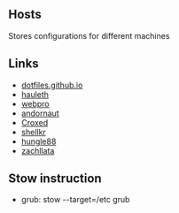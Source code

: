 ## Hosts
Stores configurations for different machines

## Links
 - [dotfiles.github.io](https://dotfiles.github.io/)
 - [hauleth](https://github.com/hauleth/dotfiles)
 - [webpro](https://github.com/webpro/awesome-dotfiles)
 - [andornaut](https://github.com/andornaut/dotfiles)
 - [Croxed](https://github.com/Croxed/dotfiles)
 - [shellkr](https://github.com/shellkr/dotfiles/tree/master/home)
 - [hungle88](https://github.com/hungle88/dotfiles)
 - [zachllata](https://github.com/zachlatta/dotfiles)

## Stow instruction
 - grub: stow --target=/etc grub
